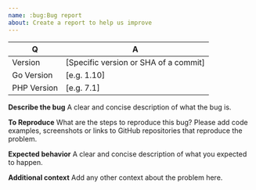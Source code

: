 ```yaml
---
name: :bug:Bug report
about: Create a report to help us improve
---
```


| Q           | A
| ----------- | ---
| Version     | [Specific version or SHA of a commit]
| Go Version  | [e.g. 1.10]
| PHP Version | [e.g. 7.1]

**Describe the bug**
A clear and concise description of what the bug is.

**To Reproduce**
What are the steps to reproduce this bug? Please add code examples,
screenshots or links to GitHub repositories that reproduce the problem.

**Expected behavior**
A clear and concise description of what you expected to happen.

**Additional context**
Add any other context about the problem here.

